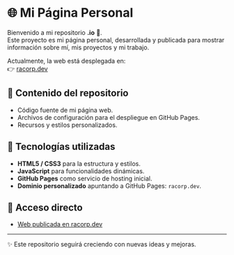 # 🌐 Mi Página Personal

Bienvenido a mi repositorio **.io** 🚀.  
Este proyecto es mi página personal, desarrollada y publicada para mostrar información sobre mí, mis proyectos y mi trabajo.  

Actualmente, la web está desplegada en:  
👉 [racorp.dev](https://racorp.dev)

## 📂 Contenido del repositorio
- Código fuente de mi página web.
- Archivos de configuración para el despliegue en GitHub Pages.
- Recursos y estilos personalizados.

## 🚀 Tecnologías utilizadas
- **HTML5 / CSS3** para la estructura y estilos.
- **JavaScript** para funcionalidades dinámicas.
- **GitHub Pages** como servicio de hosting inicial.
- **Dominio personalizado** apuntando a GitHub Pages: `racorp.dev`.

## 🔗 Acceso directo
- [Web publicada en racorp.dev](https://racorp.dev)

---

✨ Este repositorio seguirá creciendo con nuevas ideas y mejoras.  
